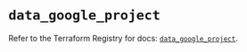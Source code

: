 # `data_google_project`

Refer to the Terraform Registry for docs: [`data_google_project`](https://registry.terraform.io/providers/hashicorp/google-beta/5.15.0/docs/data-sources/google_project).
